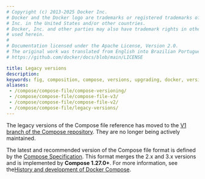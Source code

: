 ```yaml
---
# Copyright (c) 2013-2025 Docker Inc.
# Docker and the Docker logo are trademarks or registered trademarks of Docker,
# Inc. in the United States and/or other countries.
# Docker, Inc. and other parties may also have trademark rights in other terms
# used herein.
#
# Documentation licensed under the Apache License, Version 2.0.
# The original work was translated from English into Brazilian Portuguese.
# https://github.com/docker/docs/blob/main/LICENSE

title: Legacy versions
description:
keywords: fig, composition, compose, versions, upgrading, docker, version 3, docker compose 3
aliases:
 - /compose/compose-file/compose-versioning/
 - /compose/compose-file/compose-file-v3/
 - /compose/compose-file/compose-file-v2/
 - /compose/compose-file/legacy-versions/
---
```

The legacy versions of the Compose file reference has moved to the [V1 branch of the Compose repository](https://github.com/docker/compose/tree/v1/docs). They are no longer being actively maintained.

The latest and recommended version of the Compose file format is defined by the [Compose Specification](_index.md). This format merges the 2.x and 3.x versions and is implemented by **Compose 1.27.0+**. For more information, see the[History and development of Docker Compose](/manuals/compose/intro/history.md).
